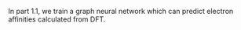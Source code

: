 In part 1.1, we train a graph neural network which can predict electron affinities calculated from DFT.  
